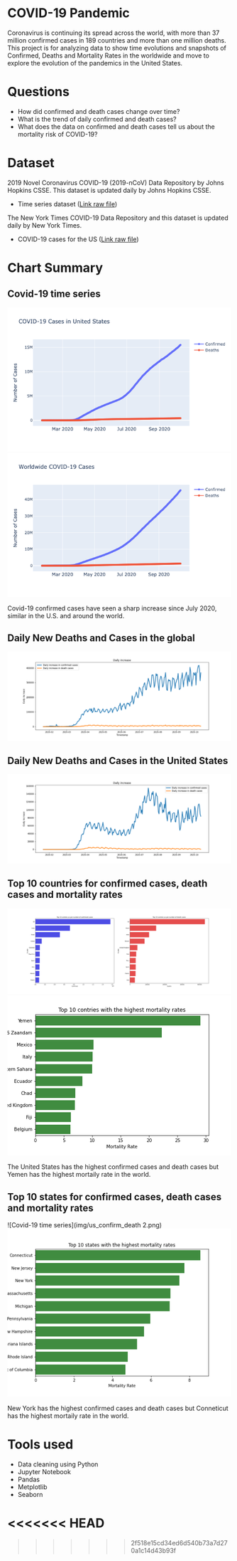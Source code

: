 # COVID-19 Pandemic
Coronavirus is continuing its spread across the world, with more than 37 million confirmed cases in 189 countries and more than one million deaths.
This project is for analyzing data to show time evolutions and snapshots of Confirmed, Deaths and Mortality Rates in the worldwide and move to explore the evolution of the pandemics in the United States.

# Questions

- How did confirmed and death cases change over time?
- What is the trend of daily confirmed and death cases?
- What does the data on confirmed and death cases tell us about the mortality risk of COVID-19?

# Dataset

2019 Novel Coronavirus COVID-19 (2019-nCoV) Data Repository by Johns Hopkins CSSE. This dataset is updated daily by Johns Hopkins CSSE.
- Time series dataset ([Link raw file](https://raw.githubusercontent.com/CSSEGISandData/COVID-19/web-data/data/cases_time.csv))

The New York Times COVID-19 Data Repository and this dataset is updated daily by New York Times.
- COVID-19 cases for the US ([Link raw file](https://raw.githubusercontent.com/nytimes/covid-19-data/master/us-states.csv))

# Chart Summary

## Covid-19 time series
![Covid-19 time series](img/US.png)
![Covid-19 time series](img/WW.png)

Covid-19 confirmed cases have seen a sharp increase since July 2020, similar in the U.S. and around the world.

## Daily New Deaths and Cases in the global
![Covid-19 time series](img/dailyglobal.png)


## Daily New Deaths and Cases in the United States
![Covid-19 time series](img/dailyus.png)

## Top 10 countries for confirmed cases, death cases and mortality rates
![Covid-19 time series](img/global_confirm_death.png)
![Covid-19 time series](img/global_mortality.png)

The United States has the highest confirmed cases and death cases but Yemen has the highest mortaily rate in the world.

## Top 10 states for confirmed cases, death cases and mortality rates
![Covid-19 time series](img/us_confirm_death 2.png)
![Covid-19 time series](img/us_mortality.png)

New York has the highest confirmed cases and death cases but Conneticut has the highest mortaily rate in the world.

# Tools used

- Data cleaning using Python
- Jupyter Notebook
- Pandas
- Metplotlib
- Seaborn


<<<<<<< HEAD
=======

>>>>>>> 2f518e15cd34ed6d540b73a7d270a1c14d43b93f




